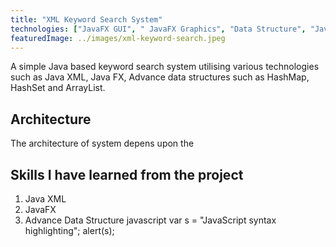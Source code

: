 ```yaml
---
title: "XML Keyword Search System"
technologies: ["JavaFX GUI", " JavaFX Graphics", "Data Structure", "Java XML"]
featuredImage: ../images/xml-keyword-search.jpeg
---
```


A simple Java based keyword search system utilising various technologies such as
Java XML, Java FX, Advance data structures such as HashMap, HashSet and ArrayList.

## Architecture

The architecture of system depens upon the

## Skills I have learned from the project

1. Java XML
2. JavaFX
3. Advance Data Structure
   javascript
   var s = "JavaScript syntax highlighting";
   alert(s);
